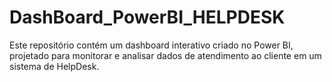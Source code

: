 # DashBoard_PowerBI_HELPDESK
Este repositório contém um dashboard interativo criado no Power BI, projetado para monitorar e analisar dados de atendimento ao cliente em um sistema de HelpDesk.
